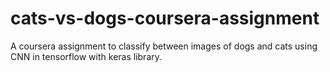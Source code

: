 # cats-vs-dogs-coursera-assignment
A coursera assignment to classify between images of dogs and cats using CNN in tensorflow with keras library. 
